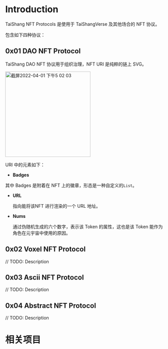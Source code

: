 # Introduction

TaiShang NFT Protocols 是使用于 TaiShangVerse 及其他场合的 NFT 协议。

包含如下四种协议：

## 0x01 DAO NFT Protocol

TaiShang DAO NFT 协议用于组织治理，NFT URI 是纯粹的链上 SVG。

<img width="269" alt="截屏2022-04-01 下午5 02 03" src="https://user-images.githubusercontent.com/12784118/161231650-c788f694-8572-4bcb-bef0-4048919f1271.png">

URI 中的元素如下：

- **Badges**

其中 Badges 是附着在 NFT 上的徽章，形态是一种自定义的`List`。

- **URL**

  指向能将该NFT 进行渲染的一个 URL 地址。

- **Nums**

  通过伪随机生成的六个数字，表示该 Token 的属性，这也是该 Token 能作为角色在元宇宙中使用的原因。

## 0x02 Voxel NFT Protocol

// TODO: Description

## 0x03 Ascii NFT Protocol

//  TODO: Description

## 0x04 Abstract NFT Protocol

//  TODO: Description

# 相关项目 

